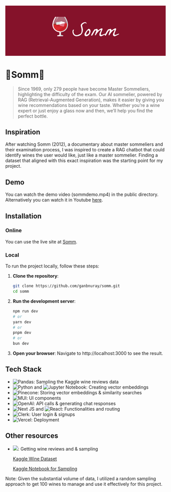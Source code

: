 ![Somm Repo Banner](/public/banner.png)
# 🍷Somm🍷

> Since 1969, only 279 people have become Master Sommeliers, highlighting the difficulty of the exam. Our AI sommelier, powered by RAG (Retrieval-Augmented Generation), makes it easier by giving you wine recommendations based on your taste. Whether you’re a wine expert or just enjoy a glass now and then, we’ll help you find the perfect bottle.
## Inspiration

After watching Somm (2012), a documentary about master sommeliers and their examination process, I was inspired to create a RAG chatbot that could identify wines the user would like, just like a master sommelier. Finding a dataset that aligned with this exact inspiration was the starting point for my project.

## Demo

You can watch the demo video (sommdemo.mp4) in the public directory. Alternatively you can watch it in Youtube [here](https://youtu.be/S0NZxtXVKHw).
## Installation

### Online

You can use the live site at [Somm](https://sommelierai.vercel.app/).

### Local

To run the project locally, follow these steps:

1. **Clone the repository**:

   ```bash
   git clone https://github.com/ganbnuray/somm.git
   cd somm
   ```

2. **Run the development server**:
   ```bash
   npm run dev
   # or
   yarn dev
   # or
   pnpm dev
   # or
   bun dev
   ```
3. **Open your browser**:
   Navigate to http://localhost:3000 to see the result.

## Tech Stack
- ![Pandas](https://img.shields.io/badge/pandas-%23150458.svg?style=flat&logo=pandas&logoColor=white): Sampling the Kaggle wine reviews data
- ![Python](https://img.shields.io/badge/python-3670A0?style=flat&logo=python&logoColor=ffdd54) and ![Jupyter Notebook](https://img.shields.io/badge/jupyter-white?style=flat&logo=jupyter&logoColor=f37726): Creating vector embeddings
- ![Pinecone](https://img.shields.io/badge/Pinecone-ffffff?style=flat&logo=pinecone&logoColor=black): Storing vector embeddings & similarity searches
- ![MUI](https://img.shields.io/badge/MUI-%230081CB.svg?style=flat&logo=mui&logoColor=white): UI components
- ![OpenAI](https://img.shields.io/badge/OpenAI-00A67E.svg?style=flat&logo=openai&logoColor=white): API calls & generating chat responses
- ![Next JS](https://img.shields.io/badge/Next-black?style=flat&logo=next.js&logoColor=white) and ![React](https://img.shields.io/badge/react-%2320232a.svg?style=flat&logo=react&logoColor=%2361DAFB): Functionalities and routing
- ![Clerk](https://img.shields.io/badge/clerk-%23000000.svg?style=flat&logo=clerk&logoColor=purple): User login & signups
- ![Vercel](https://img.shields.io/badge/vercel-%23000000.svg?style=flat&logo=vercel&logoColor=white): Deployment

## Other resources
- ![](https://img.shields.io/badge/kaggle-%23150458.svg?style=flat&logo=kaggle&logoColor=white): Getting wine reviews and & sampling
  
  [Kaggle Wine Dataset](https://www.kaggle.com/datasets/zynicide/wine-reviews)
  
  [Kaggle Notebook for Sampling](https://www.kaggle.com/code/nurayganbarova/wine-sampling/notebook)

Note: Given the substantial volume of data, I utilized a random sampling approach to get 100 wines to manage and use it effectively for this project.

  
